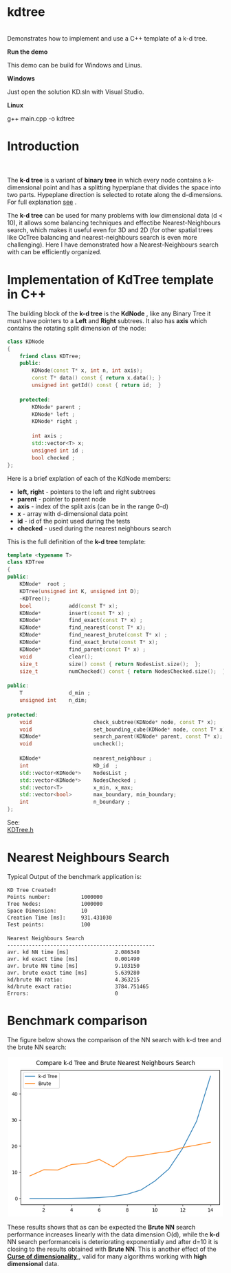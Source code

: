 # kdtree
<br>Demonstrates how to implement and use a C++ template of a k-d tree.

**Run the demo**
<p>This demo can be build for Windows and Linus.

**Windows**
<p>Just open the solution KD.sln with Visual Studio.

**Linux**
<p> g++ main.cpp -o kdtree


# Introduction
<br><br>The <b>k-d tree</b> is a variant of <b>binary tree</b> in which every node contains a k-dimensional point and has a splitting hyperplane that divides the space into two parts. Hypeplane direction is selected to rotate along the d-dimensions. For full explanation [see](https://en.wikipedia.org/wiki/K-d_tree) . 

The <b>k-d tree</b> can be used for many problems with low dimensional data (d < 10), it allows some balancing techniques and effectibe Nearest-Neighbours search, which makes it useful even for 3D and 2D (for other spatial trees like OcTree balancing and nearest-neighbours search is even more challenging). Here I have demonstrated how  a Nearest-Neighbours search with can be efficiently organized. 


# Implementation of KdTree template in C++

The building block of the <b>k-d tree</b> is the <b>KdNode</b> , like any Binary Tree it must have pointers to a <b>Left</b> and <b>Right</b> subtrees. It also has <b>axis</b> which contains the rotating split dimension of the node:


```cpp
class KDNode
{
    friend class KDTree;
    public:
        KDNode(const T* x, int n, int axis);
        const T* data() const { return x.data(); }
        unsigned int getId() const { return id;  }

    protected:
        KDNode* parent ;
        KDNode* left ;
        KDNode* right ;        
        
        int axis ;
        std::vector<T> x;
        unsigned int id ;
        bool checked ;
};
```

Here is a brief explation of each of the KdNode members:
- <b>left, right</b>  - pointers to the left and right subtrees
- <b>parent</b>  - pointer to parent node
- <b>axis</b>  - index of the split axis (can be in the range 0-d)
- <b>x</b> - array with d-dimensional data point
- <b>id</b> - id of the point used during the tests
- <b>checked</b> - used during the nearest neighbours search


This is the full definition of the <b>k-d tree</b> template:


```cpp
template <typename T>
class KDTree
{
public:
    KDNode*  root ;
    KDTree(unsigned int K, unsigned int D);
    ~KDTree();
    bool            add(const T* x);
    KDNode*         insert(const T* x) ;
    KDNode*         find_exact(const T* x) ;
    KDNode*         find_nearest(const T* x);
    KDNode*         find_nearest_brute(const T* x) ;
    KDNode*         find_exact_brute(const T* x);
    KDNode*         find_parent(const T* x) ;
    void            clear();
    size_t          size() const { return NodesList.size();  };
    size_t          numChecked() const { return NodesChecked.size();  };
    
public:
    T               d_min ;   
    unsigned int    n_dim;

protected:  
    void                    check_subtree(KDNode* node, const T* x);
    void                    set_bounding_cube(KDNode* node, const T* x);
    KDNode*                 search_parent(KDNode* parent, const T* x);
    void                    uncheck();

    KDNode*                 nearest_neighbour ;
    int                     KD_id  ;
    std::vector<KDNode*>    NodesList ;
    std::vector<KDNode*>    NodesChecked ;
    std::vector<T>          x_min, x_max; 
    std::vector<bool>       max_boundary, min_boundary;
    int                     n_boundary ;
};
```

See: 
<br>
[KDTree.h](Sources/KDTree.h) 
<br>


# Nearest Neighbours Search

Typical Output of the benchmark application is:

```
KD Tree Created!
Points number:          1000000
Tree Nodes:             1000000
Space Dimension:        10
Creation Time [ms]:     931.431030
Test points:            100

Nearest Neighbours Search
------------------------------------------------
avr. kd NN time [ms]               2.086340
avr. kd exact time [ms]            0.001490
avr. brute NN time [ms]            9.103150
avr. brute exact time [ms]         5.639280
kd/brute NN ratio:                 4.363215
kd/brute exact ratio:              3784.751465
Errors:                            0
```



# Benchmark comparison

The figure below shows the comparison of the NN search with k-d tree and the brute NN search:

<p align="center">
  <img src="nn_performance.png" width="500px"/>
</p>

These results shows that as can be expected the <b>Brute NN</b> search performance increases linearly with the data dimension O(d), while the <b>k-d</b> NN search performanceis is deteriorating exponentially and after d=10 it is closing to the results obtained with <b>Brute NN</b>. This is another effect of the 
[<b>Curse of dimensionality</b>,](https://en.wikipedia.org/wiki/Curse_of_dimensionality), valid for many algorithms working with <b>high dimensional</b> data.















